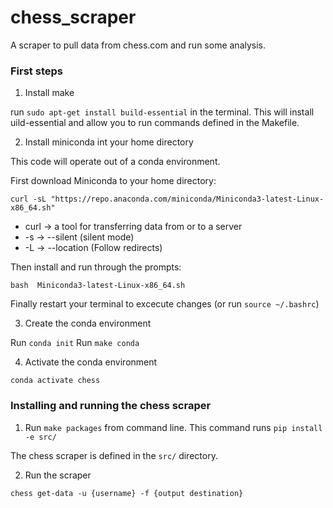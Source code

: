 # chess_scraper
A scraper to pull data from chess.com and run some analysis.

### First steps

1. Install make

run `sudo apt-get install build-essential` in the terminal. This will install uild-essential and allow you to run commands defined in the Makefile.

2. Install miniconda int your home directory

This code will operate out of a conda environment. 

First download Miniconda to your home directory:

`curl -sL "https://repo.anaconda.com/miniconda/Miniconda3-latest-Linux-x86_64.sh"`

- curl -> a tool for transferring data from or to a server
- -s -> --silent (silent mode)
- -L -> --location (Follow redirects)

Then install and run through the prompts:

`bash  Miniconda3-latest-Linux-x86_64.sh`

Finally restart your terminal to excecute changes (or run `source ~/.bashrc`)

3. Create the conda environment

Run `conda init`
Run `make conda`

4. Activate the conda environment

`conda activate chess`

### Installing and running the chess scraper

1. Run `make packages` from command line.
This command runs `pip install -e src/`

The chess scraper is defined in the `src/` directory.

2. Run the scraper

`chess get-data -u {username} -f {output destination}`
